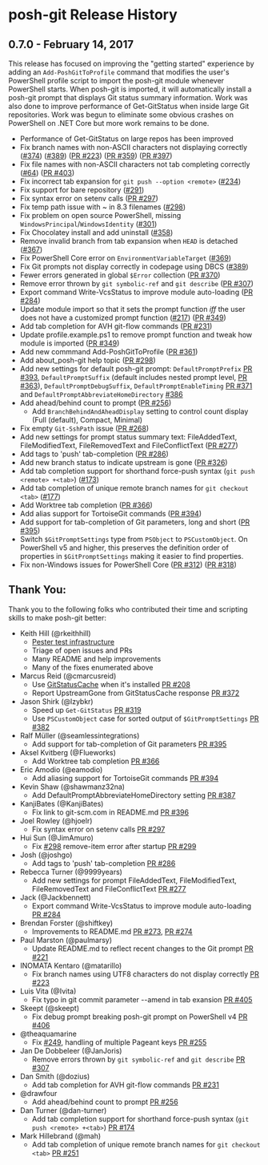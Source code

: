 # posh-git Release History

## 0.7.0 - February 14, 2017
This release has focused on improving the "getting started" experience by adding an `Add-PoshGitToProfile` command that
modifies the user's PowerShell profile script to import the posh-git module whenever PowerShell starts.
When posh-git is imported, it will automatically install a posh-git prompt that displays Git status summary information.
Work was also done to improve performance of Get-GitStatus when inside large Git repositories.
Work was begun to eliminate some obvious crashes on PowerShell on .NET Core but more work remains to be done.

- Performance of Get-GitStatus on large repos has been improved
- Fix branch names with non-ASCII characters not displaying correctly
  ([#374](https://github.com/dahlbyk/posh-git/issues/374))
  ([#389](https://github.com/dahlbyk/posh-git/issues/389))
  ([PR #223](https://github.com/dahlbyk/posh-git/pull/223))
  ([PR #359](https://github.com/dahlbyk/posh-git/pull/359))
  ([PR #397](https://github.com/dahlbyk/posh-git/pull/397))
- Fix file names with non-ASCII characters not tab completing correctly
  ([#64](https://github.com/dahlbyk/posh-git/issues/64))
  ([PR #403](https://github.com/dahlbyk/posh-git/pull/403))
- Fix incorrect tab expansion for `git push --option <remote>`
  ([#234](https://github.com/dahlbyk/posh-git/issues/234))
- Fix support for bare repository
  ([#291](https://github.com/dahlbyk/posh-git/issues/291))
- Fix syntax error on setenv calls
  ([PR #297](https://github.com/dahlbyk/posh-git/pull/297))
- Fix temp path issue with ~ in 8.3 filenames
  ([#298](https://github.com/dahlbyk/posh-git/issues/298))
- Fix problem on open source PowerShell, missing `WindowsPrincipal`/`WindowsIdentity`
  ([#301](https://github.com/dahlbyk/posh-git/issues/301))
- Fix Chocolatey install and add uninstall
  ([#358](https://github.com/dahlbyk/posh-git/issues/358))
- Remove invalid branch from tab expansion when `HEAD` is detached
  ([#367](https://github.com/dahlbyk/posh-git/issues/367))
- Fix PowerShell Core error on `EnvironmentVariableTarget`
  ([#369](https://github.com/dahlbyk/posh-git/issues/369))
- Fix Git prompts not display correctly in codepage using DBCS
  ([#389](https://github.com/dahlbyk/posh-git/issues/389))
- Fewer errors generated in global `$Error` collection
  ([PR #370](https://github.com/dahlbyk/posh-git/pull/370))
- Remove error thrown by `git symbolic-ref` and `git describe`
  ([PR #307](https://github.com/dahlbyk/posh-git/pull/307))
- Export command Write-VcsStatus to improve module auto-loading
  ([PR #284](https://github.com/dahlbyk/posh-git/pull/284))
- Update module import so that it sets the prompt function *iff* the user does not have a customized prompt function
  ([#217](https://github.com/dahlbyk/posh-git/issues/217))
  ([PR #349](https://github.com/dahlbyk/posh-git/pull/349))
- Add tab completion for AVH git-flow commands
  ([PR #231](https://github.com/dahlbyk/posh-git/pull/231))
- Update profile.example.ps1 to remove prompt function and tweak how module is imported
  ([PR #349](https://github.com/dahlbyk/posh-git/pull/349))
- Add new commmand Add-PoshGitToProfile
  ([PR #361](https://github.com/dahlbyk/posh-git/pull/361))
- Add about_posh-git help topic
  ([PR #298](https://github.com/dahlbyk/posh-git/pull/287))
- Add new settings for default posh-git prompt:
  `DefaultPromptPrefix`
    [PR #393](https://github.com/dahlbyk/posh-git/pull/393),
  `DefaultPromptSuffix` (default includes nested prompt level,
    [PR #363](https://github.com/dahlbyk/posh-git/pull/363)),
  `DefaultPromptDebugSuffix`,
  `DefaultPromptEnableTiming`
    [PR #371](https://github.com/dahlbyk/posh-git/pull/371) and
  `DefaultPromptAbbreviateHomeDirectory`
    [#386](https://github.com/dahlbyk/posh-git/issues/386)
- Add ahead/behind count to prompt
  ([PR #256](https://github.com/dahlbyk/posh-git/pull/256))
  * Add `BranchBehindAndAheadDisplay` setting to control count display (Full (default), Compact, Minimal)
- Fix empty `Git-SshPath` issue
  ([PR #268](https://github.com/dahlbyk/posh-git/pull/268))
- Add new settings for prompt status summary text: FileAddedText, FileModifiedText, FileRemovedText and FileConflictText
  ([PR #277](https://github.com/dahlbyk/posh-git/pull/277))
- Add tags to 'push' tab-completion
  ([PR #286](https://github.com/dahlbyk/posh-git/pull/286))
- Add new branch status to indicate upstream is gone
  ([PR #326](https://github.com/dahlbyk/posh-git/pull/326))
- Add tab completion support for shorthand force-push syntax (`git push <remote> +<tab>`)
  ([#173](https://github.com/dahlbyk/posh-git/issues/173))
- Add tab completion of unique remote branch names for `git checkout <tab>`
  ([#177](https://github.com/dahlbyk/posh-git/issues/177))
- Add Worktree tab completion
  ([PR #366](https://github.com/dahlbyk/posh-git/pull/366))
- Add alias support for TortoiseGit commands
  ([PR #394](https://github.com/dahlbyk/posh-git/pull/394))
- Add support for tab-completion of Git parameters, long and short
  ([PR #395](https://github.com/dahlbyk/posh-git/pull/395))
- Switch `$GitPromptSettings` type from `PSObject` to `PSCustomObject`. On PowerShell v5 and higher, this preserves the definition order of properties in `$GitPromptSettings` making it easier to find properties.
- Fix non-Windows issues for PowerShell Core
  ([PR #312](https://github.com/dahlbyk/posh-git/pull/312))
  ([PR #318](https://github.com/dahlbyk/posh-git/pull/318))

## Thank You:
Thank you to the following folks who contributed their time and scripting skills to make posh-git better:

- Keith Hill (@rkeithhill)
  * [Pester test infrastructure](https://github.com/dahlbyk/posh-git/commits/master/test?author=rkeithhill)
  * Triage of open issues and PRs
  * Many README and help improvements
  * Many of the fixes enumerated above
- Marcus Reid (@cmarcusreid)
  * Use [GitStatusCache](https://github.com/cmarcusreid/git-status-cache) when it's installed
    [PR #208](https://github.com/dahlbyk/posh-git/pull/208)
  * Report UpstreamGone from GitStatusCache response
    [PR #372](https://github.com/dahlbyk/posh-git/pull/372)
- Jason Shirk (@lzybkr)
  * Speed up `Get-GitStatus`
    [PR #319](https://github.com/dahlbyk/posh-git/pull/319)
  * Use `PSCustomObject` case for sorted output of `$GitPromptSettings`
    [PR #382](https://github.com/dahlbyk/posh-git/pull/382)
- Ralf Müller (@seamlessintegrations)
  * Add support for tab-completion of Git parameters
    [PR #395](https://github.com/dahlbyk/posh-git/pull/395)
- Aksel Kvitberg (@Flueworks)
  * Add Worktree tab completion
    [PR #366](https://github.com/dahlbyk/posh-git/pull/366)
- Eric Amodio (@eamodio)
  * Add aliasing support for TortoiseGit commands
    [PR #394](https://github.com/dahlbyk/posh-git/pull/394)
- Kevin Shaw (@shawmanz32na)
  * Add DefaultPromptAbbreviateHomeDirectory setting
    [PR #387](https://github.com/dahlbyk/posh-git/pull/387)
- KanjiBates (@KanjiBates)
  * Fix link to git-scm.com in README.md
    [PR #396](https://github.com/dahlbyk/posh-git/pull/396)
- Joel Rowley (@hjoelr)
  * Fix syntax error on setenv calls
    [PR #297](https://github.com/dahlbyk/posh-git/pull/297)
- Hui Sun (@JimAmuro)
  * Fix [#298](https://github.com/dahlbyk/posh-git/issues/298) remove-item error after startup
    [PR #299](https://github.com/dahlbyk/posh-git/pull/299)
- Josh (@joshgo)
  * Add tags to 'push' tab-completion
    [PR #286](https://github.com/dahlbyk/posh-git/pull/286)
- Rebecca Turner (@9999years)
  * Add new settings for prompt FileAddedText, FileModifiedText, FileRemovedText and FileConflictText
    [PR #277](https://github.com/dahlbyk/posh-git/pull/277)
- Jack (@Jackbennett)
  * Export command Write-VcsStatus to improve module auto-loading
    [PR #284](https://github.com/dahlbyk/posh-git/pull/284)
- Brendan Forster (@shiftkey)
  * Improvements to README.md
    [PR #273](https://github.com/dahlbyk/posh-git/pull/273),
    [PR #274](https://github.com/dahlbyk/posh-git/pull/274)
- Paul Marston (@paulmarsy)
  * Update README.md to reflect recent changes to the Git prompt
    [PR #221](https://github.com/dahlbyk/posh-git/pull/221)
- INOMATA Kentaro (@matarillo)
  * Fix branch names using UTF8 characters do not display correctly
    [PR #223](https://github.com/dahlbyk/posh-git/pull/223)
- Luis Vita (@Ivita)
  * Fix typo in git commit parameter --amend in tab exansion
    [PR #405](https://github.com/dahlbyk/posh-git/pull/405)
- Skeept (@skeept)
  * Fix debug prompt breaking posh-git prompt on PowerShell v4
    [PR #406](https://github.com/dahlbyk/posh-git/pull/406)
- @theaquamarine
  * Fix [#249](https://github.com/dahlbyk/posh-git/pull/249), handling of multiple Pageant keys
    [PR #255](https://github.com/dahlbyk/posh-git/pull/255)
- Jan De Dobbeleer (@JanJoris)
  * Remove errors thrown by `git symbolic-ref` and `git describe`
    [PR #307](https://github.com/dahlbyk/posh-git/pull/307)
- Dan Smith (@dozius)
  * Add tab completion for AVH git-flow commands
    [PR #231](https://github.com/dahlbyk/posh-git/pull/231)
- @drawfour
  * Add ahead/behind count to prompt
    [PR #256](https://github.com/dahlbyk/posh-git/pull/256)
- Dan Turner (@dan-turner)
  * Add tab completion support for shorthand force-push syntax (`git push <remote> +<tab>`)
    [PR #174](https://github.com/dahlbyk/posh-git/pull/174)
- Mark Hillebrand (@mah)
  * Add tab completion of unique remote branch names for `git checkout <tab>`
    [PR #251](https://github.com/dahlbyk/posh-git/pull/251)
